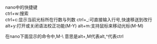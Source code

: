 


nano中的快捷键  
ctrl+w:搜索  
ctrl+c:显示当前光标所在行数与列数
ctrl+_:可直接输入行号,快速移送到改行
alt+y:打开或关闭语法校正功能(M-Y)
alt+m:支持鼠标来移动光标(M-M)

在nano下面显示的命令中,M-\ 意思是alt+\,M代表alt,^代表ctrl